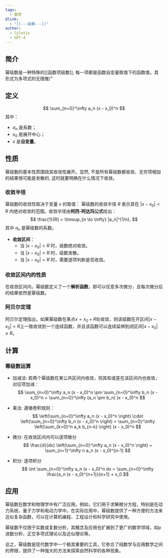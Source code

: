 ```yaml
---
tags:
  - 数学
dlink:
  - "[[---级数---]]"
author:
  - Cyletix
  - GPT-4
---
```

## 简介
幂级数是一种特殊的[[函数项级数]], 每一项都是函数自变量取值下的函数值，其形式为多项式的无限推广
## 定义
$$
\sum_{n=0}^\infty a_n (x - x_0)^n
$$
其中：
- $a_n$ 是系数；
- $x_0$ 是展开中心；
- $x$ 是**自变量**。

## 性质
幂级数的基本性质围绕其收敛性展开。显然, 不是所有幂级数都收敛，无穷项相加的结果很可能是发散的, 这时就要明确在什么情况下收敛。

### 收敛半径
幂级数的收敛性取决于变量 $x$ 的取值：
幂级数的收敛半径 $R$ 表示其在 $|x - x_0| < R$ 内绝对收敛的范围。收敛半径由**柯西-阿达玛公式**给出：  $$
  \frac{1}{R} = \limsup_{n \to \infty} |a_n|^{1/n},
  $$
  其中 $a_n$ 是幂级数的系数。
- **收敛区间**：
  - 当 $|x - x_0| < R$ 时，级数绝对收敛。
  - 当 $|x - x_0| > R$ 时，级数发散。
  - 当 $|x - x_0| = R$ 时，需要逐项判断是否收敛。

### 收敛区间内的性质
在收敛区间内，幂级数定义了一个**解析函数**，即可以任意多次微分，且每次微分后的结果依然是幂级数。
### 阿贝尔定理
阿贝尔定理指出，如果幂级数在某点$x = x_0 + R$处收敛，则该级数在开区间$|x - x_0| < R$上一致收敛到一个连续函数，并且该函数可以连续延伸到闭区间$|x - x_0| \leq R$。

## 计算
### 幂级数运算
- 加减法: 若两个幂级数在某公共区间内收敛，则其和或差在该区间内也收敛，对应项加减：
$$
\sum_{n=0}^\infty a_n (x - x_0)^n \pm \sum_{n=0}^\infty b_n (x - x_0)^n = \sum_{n=0}^\infty (a_n \pm b_n) (x - x_0)^n
$$
- 乘法: 遵循卷积规则：
$$
\left(\sum_{n=0}^\infty a_n (x - x_0)^n \right) \cdot \left(\sum_{n=0}^\infty b_n (x - x_0)^n \right) = \sum_{n=0}^\infty \left(\sum_{k=0}^n a_k b_{n-k} \right) (x - x_0)^n
$$

- 微分: 在收敛区间内可以逐项微分
$$
\frac{d}{dx} \left(\sum_{n=0}^\infty a_n (x - x_0)^n \right) = \sum_{n=1}^\infty n a_n (x - x_0)^{n-1}
$$
- 积分: 逐项积分
$$
\int \sum_{n=0}^\infty a_n (x - x_0)^n dx = \sum_{n=0}^\infty \frac{a_n (x - x_0)^{n+1}}{n+1} + x_0
$$
## 应用
幂级数在数学和物理学中有广泛应用。例如，它们用于求解微分方程，特别是在动力系统、量子力学和电动力学中。在实际应用中，幂级数提供了一种方便的方法来近似复杂函数，可以在计算机编程、工程设计和科学研究中使用。

幂级数不仅限于实数或复数分析，其概念及应用也扩展到了更广的数学领域，如p进数分析、正交多项式理论以及近似理论等。

总之，幂级数是现代数学中一个极其重要的工具，它弥合了纯数学与应用数学之间的界限，提供了一种强大的方法来探索自然科学的各种现象。
